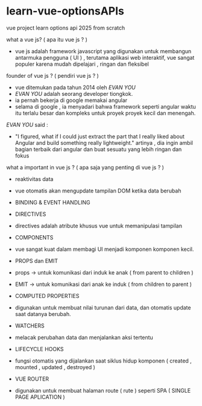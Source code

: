 # learn-vue-optionsAPIs
vue project learn options api 2025 from scratch


what a vue js? 
( apa itu vue js ? )
- vue js adalah framework javascript yang digunakan untuk membangun antarmuka pengguna ( UI ) , terutama aplikasi web interaktif, vue sangat populer karena mudah dipelajari , ringan dan fleksibel

founder of vue js ?
( pendiri vue js ? )
- vue ditemukan pada tahun 2014 oleh *EVAN YOU*
- *EVAN YOU* adalah seorang developer tiongkok.
- ia pernah bekerja di google memakai angular
- selama di google , ia menyadari bahwa framework seperti angular waktu itu terlalu besar dan kompleks untuk proyek proyek kecil dan menengah.

*EVAN YOU* said : 
- "I figured, what if I could just extract the part that I really liked about Angular and build something really lightweight."
  artinya , dia ingin ambil bagian terbaik dari angular dan buat sesuatu yang lebih ringan dan fokus

what a important in vue js ? 
( apa saja yang penting di vue js ? )
- reaktivitas data
- vue otomatis akan mengupdate tampilan DOM ketika data berubah
  
- BINDING & EVENT HANDLING
  
- DIRECTIVES
- directives adalah atribute khusus vue untuk memanipulasi tampilan
  
- COMPONENTS
  
- vue sangat kuat dalam membagi UI menjadi komponen komponen kecil.
- PROPS dan EMIT
- props -> untuk komunikasi dari induk ke anak ( from parent to children )
- EMIT -> untuk komunikasi dari anak ke induk ( from children to parent )

- COMPUTED PROPERTIES
- digunakan untuk membuat nilai turunan dari data, dan otomatis update saat datanya berubah.

- WATCHERS
- melacak perubahan data dan menjalankan aksi tertentu

- LIFECYCLE HOOKS
- fungsi otomatis yang dijalankan saat siklus hidup komponen ( created , mounted , updated , destroyed )

- VUE ROUTER
- digunakan untuk membuat halaman route ( rute ) seperti SPA ( SINGLE PAGE APLICATION )

